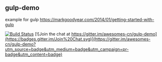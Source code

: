 ## gulp-demo 

example for gulp https://markgoodyear.com/2014/01/getting-started-with-gulp

[![Build
Status](https://api.travis-ci.org/awesomes-cn/gulp-demo.png?branch=master&.png)](http://travis-ci.org/awesomes-cn/gulp-demo)  [![Join the chat at https://gitter.im/awesomes-cn/gulp-demo](https://badges.gitter.im/Join%20Chat.svg)](https://gitter.im/awesomes-cn/gulp-demo?utm_source=badge&utm_medium=badge&utm_campaign=pr-badge&utm_content=badge)

